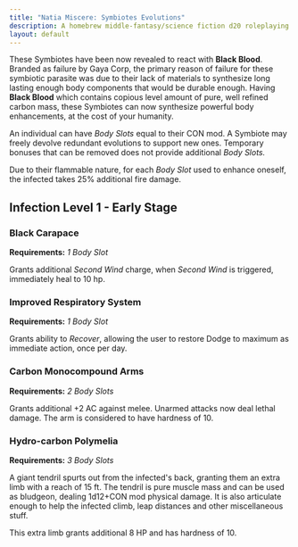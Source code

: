 ```yaml
---
title: "Natia Miscere: Symbiotes Evolutions"
description: A homebrew middle-fantasy/science fiction d20 roleplaying game system based on Pathfinder
layout: default
---
```


These Symbiotes have been now revealed to react with **Black Blood**. Branded as failure by Gaya Corp, the primary reason of failure for these symbiotic parasite was due to their lack of materials to synthesize long lasting enough body components that would be durable enough. Having **Black Blood** which contains copious level amount of pure, well refined carbon mass, these Symbiotes can now synthesize powerful body enhancements, at the cost of your humanity.

An individual can have *Body Slots* equal to their CON mod. A Symbiote may freely devolve redundant evolutions to support new ones. Temporary bonuses that can be removed does not provide additional *Body Slots.*

Due to their flammable nature, for each *Body Slot* used to enhance oneself, the infected takes 25% additional fire damage.

## Infection Level 1 - Early Stage

### Black Carapace

**Requirements:** *1 Body Slot*

Grants additional *Second Wind* charge, when *Second Wind* is triggered, immediately heal to 10 hp.

### Improved Respiratory System

**Requirements:** *1 Body Slot*

Grants ability to *Recover*, allowing the user to restore Dodge to maximum as immediate action, once per day.

### Carbon Monocompound Arms

**Requirements:** *2 Body Slots*

Grants additional +2 AC against melee. Unarmed attacks now deal lethal damage. The arm is considered to have hardness of 10.

### Hydro-carbon Polymelia

**Requirements:** *3 Body Slots*

A giant tendril spurts out from the infected's back, granting them an extra limb with a reach of 15 ft. The tendril is pure muscle mass and can be used as bludgeon, dealing 1d12+CON mod physical damage. It is also articulate enough to help the infected climb, leap distances and other miscellaneous stuff.

This extra limb grants additional 8 HP and has hardness of 10.
